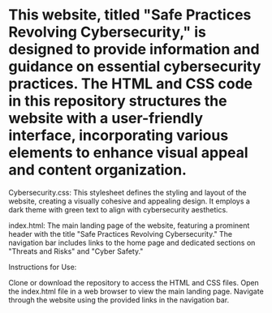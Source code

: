 # This website, titled "Safe Practices Revolving Cybersecurity," is designed to provide information and guidance on essential cybersecurity practices. The HTML and CSS code in this repository structures the website with a user-friendly interface, incorporating various elements to enhance visual appeal and content organization.

Cybersecurity.css: This stylesheet defines the styling and layout of the website, creating a visually cohesive and appealing design. It employs a dark theme with green text to align with cybersecurity aesthetics.

index.html: The main landing page of the website, featuring a prominent header with the title "Safe Practices Revolving Cybersecurity." The navigation bar includes links to the home page and dedicated sections on "Threats and Risks" and "Cyber Safety."

Instructions for Use:

Clone or download the repository to access the HTML and CSS files.
Open the index.html file in a web browser to view the main landing page.
Navigate through the website using the provided links in the navigation bar.

